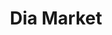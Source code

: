 ---
title: "Dia Market"
url: /ciudad-autonoma-de-buenos-aires/dia-market-avenida-del-libertador/
shop: supermercado
---
